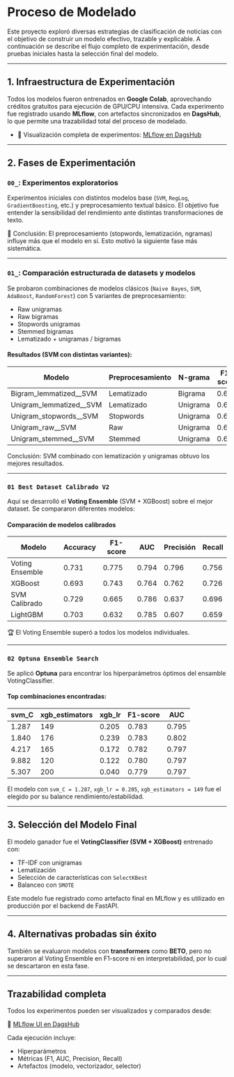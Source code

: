 # Proceso de Modelado

Este proyecto exploró diversas estrategias de clasificación de noticias con el objetivo de construir un modelo efectivo, trazable y explicable. A continuación se describe el flujo completo de experimentación, desde pruebas iniciales hasta la selección final del modelo.

---

## 1. Infraestructura de Experimentación

Todos los modelos fueron entrenados en **Google Colab**, aprovechando créditos gratuitos para ejecución de GPU/CPU intensiva. Cada experimento fue registrado usando **MLflow**, con artefactos sincronizados en **DagsHub**, lo que permite una trazabilidad total del proceso de modelado.

- 🔗 Visualización completa de experimentos: [MLflow en DagsHub](https://dagshub.com/AngelBReal/DeAMentis-AAA.mlflow)

---

## 2. Fases de Experimentación

### `00_`: Experimentos exploratorios

Experimentos iniciales con distintos modelos base (`SVM`, `RegLog`, `GradientBoosting`, etc.) y preprocesamiento textual básico. El objetivo fue entender la sensibilidad del rendimiento ante distintas transformaciones de texto.

📌 Conclusión: El preprocesamiento (stopwords, lematización, ngramas) influye más que el modelo en sí. Esto motivó la siguiente fase más sistemática.

---

### `01_`: Comparación estructurada de datasets y modelos

Se probaron combinaciones de modelos clásicos (`Naive Bayes`, `SVM`, `AdaBoost`, `RandomForest`) con 5 variantes de preprocesamiento:

- Raw unigramas
- Raw bigramas
- Stopwords unigramas
- Stemmed bigramas
- Lematizado + unigramas / bigramas

#### Resultados (SVM con distintas variantes):

| Modelo                        | Preprocesamiento | N-grama  | F1-score | AUC     |
|------------------------------|------------------|----------|----------|---------|
| Bigram_lemmatized__SVM       | Lematizado       | Bigrama  | 0.647    | 0.228   |
| Unigram_lemmatized__SVM      | Lematizado       | Unigrama | 0.632    | 0.236   |
| Unigram_stopwords__SVM       | Stopwords        | Unigrama | 0.600    | 0.268   |
| Unigram_raw__SVM             | Raw              | Unigrama | 0.600    | 0.262   |
| Unigram_stemmed__SVM         | Stemmed          | Unigrama | 0.600    | 0.276   |

Conclusión: SVM combinado con lematización y unigramas obtuvo los mejores resultados.

---

### `01 Best Dataset Calibrado V2`

Aquí se desarrolló el **Voting Ensemble** (SVM + XGBoost) sobre el mejor dataset. Se compararon diferentes modelos:

#### Comparación de modelos calibrados

| Modelo            | Accuracy | F1-score | AUC     | Precisión | Recall  |
|-------------------|----------|----------|---------|-----------|---------|
| Voting Ensemble   | 0.731    | 0.775    | 0.794   | 0.796     | 0.756   |
| XGBoost           | 0.693    | 0.743    | 0.764   | 0.762     | 0.726   |
| SVM Calibrado     | 0.729    | 0.665    | 0.786   | 0.637     | 0.696   |
| LightGBM          | 0.703    | 0.632    | 0.785   | 0.607     | 0.659   |

🏆 El Voting Ensemble superó a todos los modelos individuales.

---

### `02 Optuna Ensemble Search`

Se aplicó **Optuna** para encontrar los hiperparámetros óptimos del ensamble VotingClassifier.

#### Top combinaciones encontradas:

| svm_C   | xgb_estimators | xgb_lr  | F1-score | AUC     |
|---------|----------------|---------|----------|---------|
| 1.287   | 149            | 0.205   | 0.783    | 0.795   |
| 1.840   | 176            | 0.239   | 0.783    | 0.802   |
| 4.217   | 165            | 0.172   | 0.782    | 0.797   |
| 9.882   | 120            | 0.122   | 0.780    | 0.797   |
| 5.307   | 200            | 0.040   | 0.779    | 0.797   |

 El modelo con `svm_C = 1.287`, `xgb_lr = 0.205`, `xgb_estimators = 149` fue el elegido por su balance rendimiento/estabilidad.

---

## 3. Selección del Modelo Final

El modelo ganador fue el **VotingClassifier (SVM + XGBoost)** entrenado con:

- TF-IDF con unigramas
- Lematización
- Selección de características con `SelectKBest`
- Balanceo con `SMOTE`

Este modelo fue registrado como artefacto final en MLflow y es utilizado en producción por el backend de FastAPI.

---

## 4. Alternativas probadas sin éxito

También se evaluaron modelos con **transformers** como **BETO**, pero no superaron al Voting Ensemble en F1-score ni en interpretabilidad, por lo cual se descartaron en esta fase.

---

## Trazabilidad completa

Todos los experimentos pueden ser visualizados y comparados desde:

🔗 [MLflow UI en DagsHub](https://dagshub.com/AngelBReal/DeAMentis-AAA.mlflow)

Cada ejecución incluye:
- Hiperparámetros
- Métricas (F1, AUC, Precision, Recall)
- Artefactos (modelo, vectorizador, selector)
